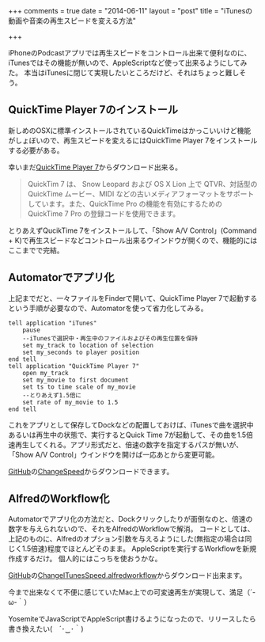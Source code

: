 +++
comments = true
date = "2014-06-11"
layout = "post"
title = "iTunesの動画や音楽の再生スピードを変える方法"

+++

iPhoneのPodcastアプリでは再生スピードをコントロール出来て便利なのに、iTunesではその機能が無いので、AppleScriptなど使って出来るようにしてみた。
本当はiTunesに閉じて実現したいところだけど、それはちょっと難しそう。

## QuickTime Player 7のインストール

<!-- more -->

新しめのOSXに標準インストールされているQuickTimeはかっこいいけど機能がしょぼいので、再生スピードを変えるにはQuickTime Player 7をインストールする必要がある。

幸いまだ[QuickTime Player 7](http://support.apple.com/kb/DL923?viewlocale=ja_JP)からダウンロード出来る。

> QuickTim 7 は、 Snow Leopard および OS X Lion 上で QTVR、対話型の QuickTime ムービー、MIDI などの古いメディアフォーマットをサポートしています。また、QuickTime Pro の機能を有効にするための QuickTime 7 Pro の登録コードを使用できます。

とりあえずQucikTime 7をインストールして、「Show A/V Control」(Command + K)で再生スピードなどコントロール出来るウインドウが開くので、機能的にはここまでで完結。

## Automatorでアプリ化

上記までだと、一々ファイルをFinderで開いて、QuickTime Player 7で起動するという手順が必要なので、Automatorを使って省力化してみる。

```
tell application "iTunes"
	pause
	--iTunesで選択中・再生中のファイルおよびその再生位置を保持
	set my_track to location of selection
	set my_seconds to player position
end tell
tell application "QuickTime Player 7"
	open my_track
	set my_movie to first document
	set ts to time scale of my_movie
	--とりあえず1.5倍に
	set rate of my_movie to 1.5
end tell
```

これをアプリとして保存してDockなどの配置しておけば、iTunesで曲を選択中あるいは再生中の状態で、実行するとQuick Time 7が起動して、その曲を1.5倍速再生してくれる。アプリ形式だと、倍速の数字を指定するパスが無いが、「Show A/V Control」ウインドウを開けば一応あとから変更可能。

[GitHub](https://github.com/mono0926/AppleScript)の[ChangeSpeed](https://github.com/mono0926/AppleScript/raw/master/ChangeSpeed.zip)からダウンロードできます。

## AlfredのWorkflow化

Automatorでアプリ化の方法だと、Dockクリックしたりが面倒なのと、倍速の数字を与えられないので、それをAlfredのWorkflowで解消。
コードとしては、上記のものに、Alfredのオプション引数を与えるようにした(無指定の場合は同じく1.5倍速)程度でほとんどそのまま。
AppleScriptを実行するWorkflowを新規作成するだけ。
個人的にはこっちを使おうかな。

[GitHub](https://github.com/mono0926/AlfredWorkflow)の[ChangeITunesSpeed.alfredworkflow](https://github.com/mono0926/AlfredWorkflow/raw/master/changeSpeed/ChangeITunesSpeed.alfredworkflow)からダウンロード出来ます。

今まで出来なくて不便に感じていたMac上での可変速再生が実現して、満足（´-ω-｀）


YosemiteでJavaScriptでAppleScript書けるようになったので、リリースしたら書き換えたい(　´･‿･｀)
